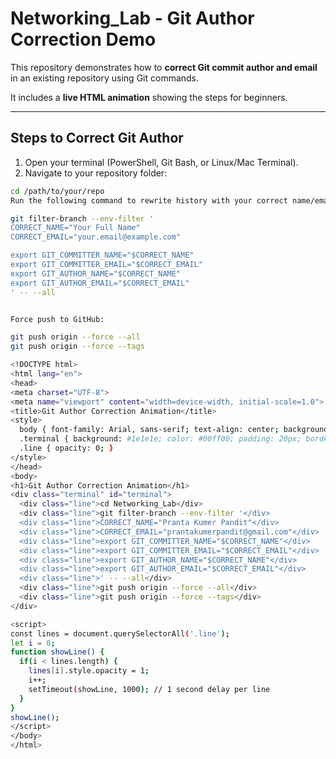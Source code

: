 # Networking_Lab - Git Author Correction Demo

This repository demonstrates how to **correct Git commit author and email** in an existing repository using Git commands.  

It includes a **live HTML animation** showing the steps for beginners.  

---

## Steps to Correct Git Author

1. Open your terminal (PowerShell, Git Bash, or Linux/Mac Terminal).
2. Navigate to your repository folder:

```bash
cd /path/to/your/repo
Run the following command to rewrite history with your correct name/email:

git filter-branch --env-filter '
CORRECT_NAME="Your Full Name"
CORRECT_EMAIL="your.email@example.com"

export GIT_COMMITTER_NAME="$CORRECT_NAME"
export GIT_COMMITTER_EMAIL="$CORRECT_EMAIL"
export GIT_AUTHOR_NAME="$CORRECT_NAME"
export GIT_AUTHOR_EMAIL="$CORRECT_EMAIL"
' -- --all


Force push to GitHub:

git push origin --force --all
git push origin --force --tags

<!DOCTYPE html>
<html lang="en">
<head>
<meta charset="UTF-8">
<meta name="viewport" content="width=device-width, initial-scale=1.0">
<title>Git Author Correction Animation</title>
<style>
  body { font-family: Arial, sans-serif; text-align: center; background: #f0f0f0; }
  .terminal { background: #1e1e1e; color: #00ff00; padding: 20px; border-radius: 10px; display: inline-block; margin-top: 50px; text-align: left; font-family: monospace; }
  .line { opacity: 0; }
</style>
</head>
<body>
<h1>Git Author Correction Animation</h1>
<div class="terminal" id="terminal">
  <div class="line">cd Networking_Lab</div>
  <div class="line">git filter-branch --env-filter '</div>
  <div class="line">CORRECT_NAME="Pranta Kumer Pandit"</div>
  <div class="line">CORRECT_EMAIL="prantakumerpandit@gmail.com"</div>
  <div class="line">export GIT_COMMITTER_NAME="$CORRECT_NAME"</div>
  <div class="line">export GIT_COMMITTER_EMAIL="$CORRECT_EMAIL"</div>
  <div class="line">export GIT_AUTHOR_NAME="$CORRECT_NAME"</div>
  <div class="line">export GIT_AUTHOR_EMAIL="$CORRECT_EMAIL"</div>
  <div class="line">' -- --all</div>
  <div class="line">git push origin --force --all</div>
  <div class="line">git push origin --force --tags</div>
</div>

<script>
const lines = document.querySelectorAll('.line');
let i = 0;
function showLine() {
  if(i < lines.length) {
    lines[i].style.opacity = 1;
    i++;
    setTimeout(showLine, 1000); // 1 second delay per line
  }
}
showLine();
</script>
</body>
</html>

